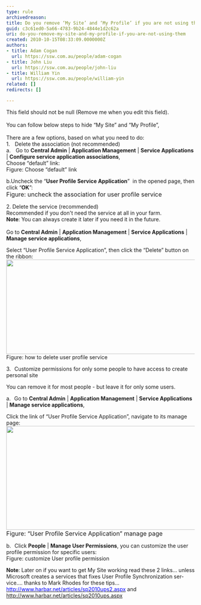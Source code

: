 ```yaml
---
type: rule
archivedreason: 
title: Do you remove ‘My Site’ and ‘My Profile’ if you are not using them?
guid: c3c61ed0-5a66-4783-9b24-4844e1d2c62a
uri: do-you-remove-my-site-and-my-profile-if-you-are-not-using-them
created: 2010-10-15T08:33:09.0000000Z
authors:
- title: Adam Cogan
  url: https://ssw.com.au/people/adam-cogan
- title: John Liu
  url: https://ssw.com.au/people/john-liu
- title: William Yin
  url: https://ssw.com.au/people/william-yin
related: []
redirects: []

---
```



This field should not be null (Remove me when you edit this field).
<br><excerpt class='endintro'></excerpt><br>
  <span lang="EN-US">
<font>
<font>You can follow below steps to&#160;hide “My Site” and “My Profile”,<br>
</font>
<br>
There are a few options, based on what you need to do&#58;</font> <br>
</span>
<span>
<span>
<font>1.</font>
<span style="font&#58;7pt 'times new roman';">&#160;&#160;&#160; </span>
</span>
</span>
<span lang="EN-US">
<font>Delete the association (not recommended)<br>
</font></span><span><span><font>a.</font>
<span style="font&#58;7pt 'times new roman';">&#160;&#160;&#160; </span>
</span>
</span>
<span>
<font>Go to <strong>Central Admin</strong> | <strong>Application Management</strong> | <strong>Service Applications</strong> | <strong>Configure service application associations</strong>,&#160;<br>
<font>Choose “default” link&#58;</font></font>
</span>
<font>
<br>
</font>
<img alt="" class="ms-rteCustom-ImageArea" src="/Standards/SoftwareDevelopment/RulesToBetterSharePoint/PublishingImages/RemoveAssociation.png" />
<br>
<font class="ms-rteCustom-FigureNormal">
Figure&#58; Choose “default” link</font>
<p>
<font>b.Uncheck the “<strong>User Profile Service Application</strong>”&#160; in the opened page, then click “<strong>OK</strong>”&#58;<span lang="EN-US">
<font><font>
<img alt="" class="ms-rteCustom-ImageArea" src="/Standards/SoftwareDevelopment/RulesToBetterSharePoint/PublishingImages/RemoveAssociation2.png" /><br>
</font></font></span></font><font size="+0" class="ms-rteCustom-FigureNormal">Figure&#58; uncheck the association for user profile service</font></p>
<p><span lang="EN-US"><span><font>2.</font> </span><font>Delete the service (recommended)<br>
Recommended if you don't need the service at all in your farm.<br>
<strong>Note</strong>&#58; You can always create it later if you need it in the future.<br>
<br>
Go to <strong>Central Admin</strong> | <strong>Application Management</strong> | <strong>Service Applications</strong> | <strong>Manage service applications</strong>,<strong></strong></font></span></p>
<p><span lang="EN-US"><font>Select “User Profile Service Application”, then click the “Delete” button on the ribbon&#58;</font></span><strong><span lang="EN-US"><font><font><strong><span lang="EN-US"><font><span lang="EN-US"><font><font><img alt="" height="278" width="855" style="width&#58;830px;height&#58;252px;" src="/Standards/SoftwareDevelopment/RulesToBetterSharePoint/PublishingImages/DeleteUserProfileService.png" class="ms-rteCustom-ImageArea" /></font></font></span></font></span></strong></font><br>
</font></span></strong><font class="ms-rteCustom-FigureNormal"><span class="ms-rteCustom-FigureNormal">Figure&#58; how to delete user profile service<span lang="EN-US"><font>&#160;</font></span></span><span lang="EN-US"><font></font></span></font></p>
<p><span lang="EN-US"><span><font>3.</font><span style="font&#58;7pt 'times new roman';">&#160;&#160;&#160; </span></span></span><span lang="EN-US"><font>Customize permissions for only some people to have access to create personal site </font></span></p>
<p><font>You can remove it for most people - but leave it for only some users.</font></p>
<p><span lang="EN-US"><span><font>a.</font><span style="font&#58;7pt 'times new roman';">&#160;&#160;&#160; </span></span></span><span lang="EN-US"><font>Go to <strong>Central Admin</strong> | <strong>Application Management</strong> | <strong>Service Applications</strong> | <strong>Manage service applications</strong>,</font></span></p>
<p><span lang="EN-US"><font>Click the link of “User Profile Service Application”, navigate to its manage page&#58;</font></span><strong><span lang="EN-US"><font><font><strong><span lang="EN-US"><font><span lang="EN-US"><font><font><img alt="" height="277" width="827" class="ms-rteCustom-ImageArea" src="/Standards/SoftwareDevelopment/RulesToBetterSharePoint/PublishingImages/UserProfileServiceManagePage.png" /></font></font></span></font></span></strong></font><br>
</font></span></strong><font size="+0" class="ms-rteCustom-FigureNormal">Figure&#58; “User Profile Service Application” manage page</font></p>
<p><span><span><font>b.</font><span style="font&#58;7pt 'times new roman';">&#160;&#160;&#160; </span></span></span><font>Click <strong>People</strong> | <strong>Manage User Permissions</strong>, you can customize the user profile permission for specific users&#58;</font><strong><font><font><strong><font><span lang="EN-US"><font><font><img alt="" src="/Standards/SoftwareDevelopment/RulesToBetterSharePoint/PublishingImages/CustomUserProfileServicePermission.png" class="ms-rteCustom-ImageArea" /></font></font></span></font></strong></font><br>
</font></strong><span class="ms-rteCustom-FigureNormal">Figure&#58; customize User profile permission</span></p>
<p><strong><span lang="EN-US"><font>Note</font></span></strong><span lang="EN-US"><font>&#58; Later on if you want to get My Site working read these 2 links… unless Microsoft creates a services that fixes User Profile Synchronization service…. thanks to Mark Rhodes for these tips…<br>
</font><a href="http&#58;//www.harbar.net/articles/sp2010ups2.aspx"><font color="#0000ff">http&#58;//www.harbar.net/articles/sp2010ups2.aspx</font></a><font> and </font><a href="http&#58;//www.harbar.net/articles/sp2010ups.aspx"><font>http&#58;//www.harbar.net/articles/sp2010ups.aspx</font></a></span></p>



